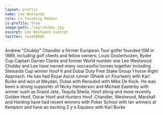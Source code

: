 ```yaml
---
layout: profile
name: Lee Westwood
role: Co-founding Member
is-profile: true
image-path: /img/chubby.jpg
excerpt: Lee Westwood excerpt
twitter: ross88888
---
```


Andrew "Chubby" Chandler a former European Tour golfer founded ISM in 1989, including golf clients and fellow owners, Louis Oosterhuizen, Ryder Cup Captain Darren Clarke and former World number one Lee Westwood. Chubby and Lee have owned many successful horses together including Stewards Cup winner Hoof It and Dubai Duty Free Stake Group 1 horse Right Approach. He has had Royal Ascot runner (Shank on Fourteen) with Karl Burke and won at Meydan, Dubai with Rerouted with Mike De Kock. He was been a strong supporter of Nicky Henderson and Michael Easterby with winner such as Grand Jete, Tequila Sheila, Hoof along and more recently Golden Hoof, Oscar Hoof and Hunters Hoof. Chandler, Westwood, Marshall and Harding have had recent winners with Poker School with Ian winners at Kempton and have an exciting 2 y o Equiano with Karl Burke